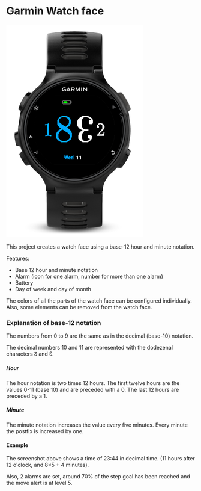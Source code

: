 
# Garmin Watch face

![Screenshot](documentation/Watch.png)

This project creates a watch face using a base-12 hour and minute notation.

Features:
- Base 12 hour and minute notation
- Alarm (icon for one alarm, number for more than one alarm)
- Battery
- Day of week and day of month

The colors of all the parts of the watch face can be configured individually. Also, some elements can be removed
from the watch face.


### Explanation of base-12 notation

The numbers from 0 to 9 are the same as in the decimal (base-10) notation.

The decimal numbers 10 and 11 are represented with the dodezenal characters ↊ and ↋.

##### Hour

The hour notation is two times 12 hours. The first twelve hours are the values 0-11 (base 10) and are preceded with a 0. The last
12 hours are preceded by a 1.

##### Minute

The minute notation increases the value every five minutes. Every minute the postfix is increased by one.

#### Example

The screenshot above shows a time of 23:44 in decimal time. (11 hours after 12 o'clock, and 8×5 + 4 minutes).

Also, 2 alarms are set, around 70% of the step goal has been reached and the move alert is at level 5.
